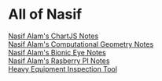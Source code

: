 <html>
  
  <h1> All of Nasif </h1>
  <a href="ab.html" target="_blank">Nasif Alam's ChartJS Notes</a> <br>
  <a href="cg.html" target="_blank">Nasif Alam's Computational Geometry Notes </a> <br>
  <a href="bioniceye.html" target="_blank">Nasif Alam's Bionic Eye Notes </a> <br>
  <a href="RasberryPi.html" target="_blank">Nasif Alam's Rasberry PI Notes </a> <br>
   <a href="HeavyInspectionTool.html" target="_blank">Heavy Equipment Inspection Tool </a> <br>
  </html>
